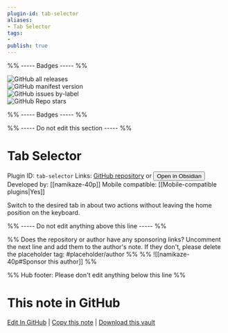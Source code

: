 ```yaml
---
plugin-id: tab-selector
aliases:
- Tab Selector
tags: 
- 
publish: true
---
```


%% ----- Badges ----- %%

![GitHub all releases](https://img.shields.io/github/downloads/namikaze-40p/obsidian-tab-selector/total?color=573E7A&logo=github&style=for-the-badge)   
![GitHub manifest version](https://img.shields.io/github/manifest-json/v/namikaze-40p/obsidian-tab-selector?color=573E7A&logo=github&style=for-the-badge)   
![GitHub issues by-label](https://img.shields.io/github/issues/namikaze-40p/obsidian-tab-selector/help%20wanted?color=573E7A&logo=github&style=for-the-badge)   
![GitHub Repo stars](https://img.shields.io/github/stars/namikaze-40p/obsidian-tab-selector?color=573E7A&logo=github&style=for-the-badge)

%% ----- Badges ----- %%

%% ----- Do not edit this section ----- %%

# Tab Selector

Plugin ID: `tab-selector`
Links: [GitHub repository](https://github.com/namikaze-40p/obsidian-tab-selector) or [<button id=HH>Open in Obsidian</button>](obsidian://show-plugin?id=tab-selector)
Developed by: [[namikaze-40p]]
Mobile compatible: [[Mobile-compatible plugins|Yes]]

Switch to the desired tab in about two actions without leaving the home position on the keyboard.

%% ----- Do not edit anything above this line ----- %% 

%% Does the repository or author have any sponsoring links? Uncomment the next line and add them to the author's note. If they don't, please delete the placeholder tag: #placeholder/author %%
%% ![[namikaze-40p#Sponsor this author]] %%

%% Hub footer: Please don't edit anything below this line %%

# This note in GitHub

<span class="git-footer">[Edit In GitHub](https://github.dev/obsidian-community/obsidian-hub/blob/main/02%20-%20Community%20Expansions/02.05%20All%20Community%20Expansions/Plugins/tab-selector.md "git-hub-edit-note") | [Copy this note](https://raw.githubusercontent.com/obsidian-community/obsidian-hub/main/02%20-%20Community%20Expansions/02.05%20All%20Community%20Expansions/Plugins/tab-selector.md "git-hub-copy-note") | [Download this vault](https://github.com/obsidian-community/obsidian-hub/archive/refs/heads/main.zip "git-hub-download-vault") </span>
